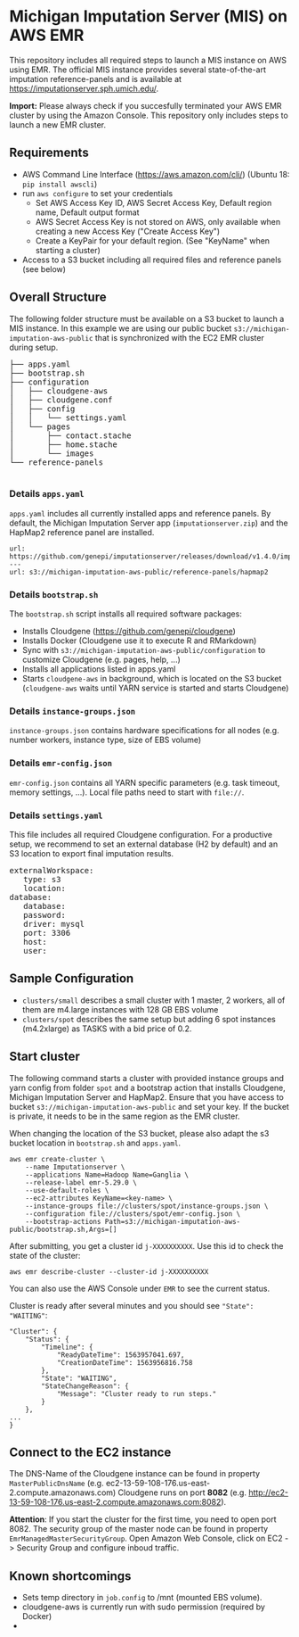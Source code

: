# Michigan Imputation Server (MIS) on AWS EMR

This repository includes all required steps to launch a MIS instance on AWS using EMR. 
The official MIS instance provides several state-of-the-art imputation reference-panels and is available at https://imputationserver.sph.umich.edu/.

**Import:** Please always check if you succesfully terminated your AWS EMR cluster by using the Amazon Console. This repository only includes steps to launch a new EMR cluster.

## Requirements
- AWS Command Line Interface (https://aws.amazon.com/cli/) (Ubuntu 18: `pip install awscli`)
- run `aws configure` to set your credentials
  - Set AWS Access Key ID, AWS Secret Access Key, Default region name, Default output format
  - AWS Secret Access Key is not stored on AWS, only available when creating a new Access Key ("Create Access Key")
  - Create a KeyPair for your default region. (See "KeyName" when starting a cluster)
- Access to a S3 bucket including all required files and reference panels (see below)


## Overall Structure
The following folder structure must be available on a S3 bucket to launch a MIS instance. In this example we are using our public bucket `s3://michigan-imputation-aws-public` that is synchronized with the EC2 EMR cluster during setup.  

<pre>
├── apps.yaml
├── bootstrap.sh
├── configuration
│   ├── cloudgene-aws
│   ├── cloudgene.conf
│   ├── config
│   │   └── settings.yaml
│   └── pages
│       ├── contact.stache
│       ├── home.stache
│       └── images
└── reference-panels 

</pre>

### Details `apps.yaml`
``apps.yaml`` includes all currently installed apps and reference panels. By default, the Michigan Imputation Server app (`imputationserver.zip`) and the HapMap2 reference panel are installed. 

```
url: https://github.com/genepi/imputationserver/releases/download/v1.4.0/imputationserver.zip
---
url: s3://michigan-imputation-aws-public/reference-panels/hapmap2
```

### Details `bootstrap.sh`
The ``bootstrap.sh`` script installs all required software packages:

- Installs Cloudgene (https://github.com/genepi/cloudgene)
- Installs Docker (Cloudgene use it to execute R and RMarkdown)
- Sync with `s3://michigan-imputation-aws-public/configuration` to customize Cloudgene (e.g. pages, help, ...)
- Installs all applications listed in apps.yaml 
- Starts `cloudgene-aws` in background, which is located on the S3 bucket (`cloudgene-aws` waits until YARN service is started and starts Cloudgene)

### Details `instance-groups.json`
``instance-groups.json`` contains hardware specifications for all nodes (e.g. number workers, instance type, size of EBS volume)

### Details `emr-config.json`
``emr-config.json`` contains all YARN specific parameters (e.g. task timeout, memory settings, ...). Local file paths need to start with `file://`.

### Details `settings.yaml`
This file includes all required Cloudgene configuration. For a productive setup, we recommend to set an external database (H2 by default) and an S3 location to export final imputation results.

<pre>
externalWorkspace:
   type: s3
   location: <s3://s3-bucket>
database:
   database: <name>
   password: <password>
   driver: mysql
   port: 3306
   host: <host>
   user: <user>
</pre>

## Sample Configuration
- `clusters/small` describes a small cluster with 1 master, 2 workers, all of them are m4.large instances with 128 GB EBS volume
- `clusters/spot` describes the same setup but adding 6 spot instances (m4.2xlarge) as TASKS with a bid price of 0.2.
  
  
## Start cluster

The following command starts a cluster with provided instance groups and yarn config from folder `spot` and a bootstrap action that installs Cloudgene, Michigan Imputation Server and HapMap2. Ensure that you have access to bucket `s3://michigan-imputation-aws-public` and set your key. If the bucket is private, it needs to be in the same region as the EMR cluster.

When changing the location of the S3 bucket, please also adapt the s3 bucket location in `bootstrap.sh` and `apps.yaml`.  

```
aws emr create-cluster \
    --name Imputationserver \
    --applications Name=Hadoop Name=Ganglia \
    --release-label emr-5.29.0 \
    --use-default-roles \
    --ec2-attributes KeyName=<key-name> \
    --instance-groups file://clusters/spot/instance-groups.json \
    --configuration file://clusters/spot/emr-config.json \
    --bootstrap-actions Path=s3://michigan-imputation-aws-public/bootstrap.sh,Args=[]
```

After submitting, you get a cluster id `j-XXXXXXXXXX`. Use this id to check the state of the cluster:

```
aws emr describe-cluster --cluster-id j-XXXXXXXXXX
```
You can also use the AWS Console under `EMR` to see the current status.

Cluster is ready after several minutes and you should see `"State": "WAITING"`:

```
"Cluster": {
    "Status": {
        "Timeline": {
            "ReadyDateTime": 1563957041.697,
            "CreationDateTime": 1563956816.758
        },
        "State": "WAITING",
        "StateChangeReason": {
            "Message": "Cluster ready to run steps."
        }
    },
...
}
```
## Connect to the EC2 instance

The DNS-Name of the Cloudgene instance can be found in property `MasterPublicDnsName` (e.g. ec2-13-59-108-176.us-east-2.compute.amazonaws.com) Cloudgene runs on port **8082** (e.g. http://ec2-13-59-108-176.us-east-2.compute.amazonaws.com:8082).

**Attention**: If you start the cluster for the first time, you need to open port 8082. The security group of the master node can be found in property `EmrManagedMasterSecurityGroup`. Open Amazon Web Console, click on EC2 -> Security Group and configure inboud traffic.


## Known shortcomings
- Sets temp directory in `job.config` to /mnt (mounted EBS volume).
- cloudgene-aws is currently run with sudo permission (required by Docker)
- 
